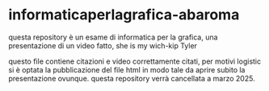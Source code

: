 # informaticaperlagrafica-abaroma
questa repository è un esame di informatica per la grafica, una presentazione di un video fatto, she is my wich-kip Tyler

questo file contiene citazioni e video correttamente citati, per motivi logistic si è optata la pubblicazione del file html in modo tale da aprire subito la presentazione ovunque. questa repository verrà cancellata a marzo 2025. 
